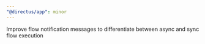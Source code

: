 ```yaml
---
"@directus/app": minor
---
```


Improve flow notification messages to differentiate between async and sync flow execution
